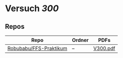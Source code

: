 # Versuch *300*

## Repos

|                          Repo                          |Ordner|                                                                  PDFs                                                                  |
|--------------------------------------------------------|------|----------------------------------------------------------------------------------------------------------------------------------------|
|[Robubabu/FFS-Praktikum](../repo/Robubabu/FFS-Praktikum)|–     |[V300.pdf](https://docs.google.com/viewer?url=https://raw.githubusercontent.com/Robubabu/FFS-Praktikum/master/Versuchs_pdfs/WS/V300.pdf)|
